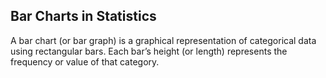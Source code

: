 ## Bar Charts in Statistics
A bar chart (or bar graph) is a graphical representation of categorical data using rectangular bars. Each bar’s height (or length) represents the frequency or value of that category.
